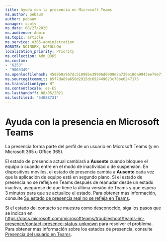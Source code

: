 ```yaml
---
title: Ayuda con la presencia en Microsoft Teams
ms.author: pebaum
author: pebaum
manager: scotv
ms.date: 08/27/2020
ms.audience: Admin
ms.topic: article
ms.service: o365-administration
ROBOTS: NOINDEX, NOFOLLOW
localization_priority: Priority
ms.collection: Adm_O365
ms.custom:
- "6253"
- "9003349"
ms.openlocfilehash: 4588b9a967dc51098be39906d0909e2a729e186a9943ee79e71d6ab50a666107
ms.sourcegitcommit: b5f7da89a650d2915dc652449623c78be6247175
ms.translationtype: HT
ms.contentlocale: es-ES
ms.lasthandoff: 08/05/2021
ms.locfileid: "54088731"
---
```

# <a name="help-with-presence-in-microsoft-teams"></a>Ayuda con la presencia en Microsoft Teams

La presencia forma parte del perfil de un usuario en Microsoft Teams (y en Microsoft 365 u Office 365). 

El estado de presencia actual cambiará a  **Ausente**  cuando bloquee el equipo o cuando entre en el modo de inactividad o de suspensión. En dispositivos móviles, el estado de presencia cambia a **Ausente**  cada vez que la aplicación de equipo está en segundo plano. Si el estado de presencia no se refleja en Teams después de reanudar desde un estado inactivo, asegúrese de que tiene la última versión de Teams y que espera 3 minutos para que se actualice el estado. Para obtener más información, consulte [Su estado de presencia real no se refleja en Teams](https://docs.microsoft.com/microsoftteams/troubleshoot/teams-im-presence/presence-not-show-actual-status).

Si el estado del contacto se muestra como desconocido, siga los pasos que se indican en https://docs.microsoft.com/microsoftteams/troubleshoot/teams-im-presence/contact-presence-status-unknown para resolver el problema.
Para obtener más información sobre los estados de presencia, consulte [Presencia del usuario en Teams](https://docs.microsoft.com/microsoftteams/presence-admins).

